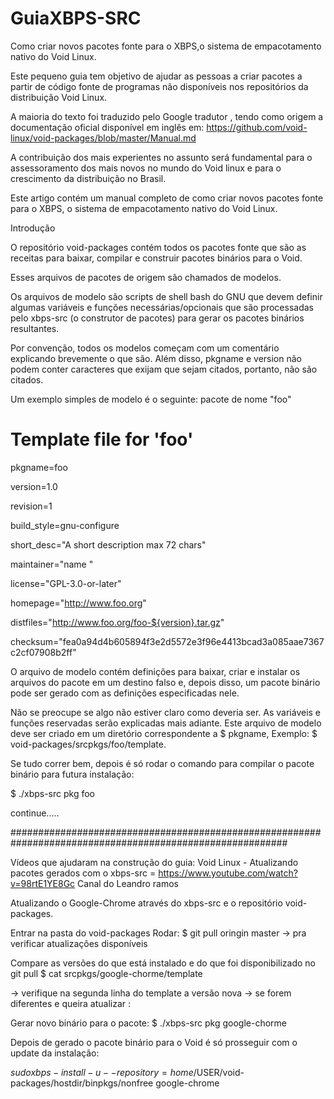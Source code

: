 # GuiaXBPS-SRC
Como criar novos pacotes fonte para o XBPS,o sistema de empacotamento nativo do Void Linux.


Este pequeno guia tem objetivo de ajudar as pessoas a criar pacotes a partir de código fonte de programas não disponíveis nos repositórios da distribuição Void Linux.

A maioria do texto foi traduzido pelo Google tradutor , tendo como origem a documentação oficial disponível em inglês em:
https://github.com/void-linux/void-packages/blob/master/Manual.md

A contribuição dos mais experientes no assunto será fundamental para o assessoramento dos mais novos no mundo do Void linux e para o crescimento da distribuição no Brasil.

Este artigo contém um manual completo de como criar novos pacotes fonte para o XBPS, o sistema de empacotamento nativo do Void Linux.

Introdução

O repositório void-packages contém todos os pacotes fonte que são as receitas para baixar, compilar e construir pacotes binários para o Void. 

Esses arquivos de pacotes de origem são chamados de modelos.

Os arquivos de modelo são scripts de shell bash do GNU que devem definir algumas variáveis e funções necessárias/opcionais que são processadas pelo xbps-src (o construtor de pacotes) para gerar os pacotes binários resultantes.

Por convenção, todos os modelos começam com um comentário explicando brevemente o que são. Além disso, pkgname e version não podem conter caracteres que exijam que sejam citados, portanto, não são citados.

Um exemplo simples de modelo é o seguinte: pacote de nome "foo"

# Template file for 'foo'

pkgname=foo

version=1.0

revision=1

build_style=gnu-configure

short_desc="A short description max 72 chars"

maintainer="name <email>"
 
license="GPL-3.0-or-later"

homepage="http://www.foo.org"

distfiles="http://www.foo.org/foo-${version}.tar.gz"

checksum="fea0a94d4b605894f3e2d5572e3f96e4413bcad3a085aae7367c2cf07908b2ff"



O arquivo de modelo contém definições para baixar, criar e instalar os arquivos do pacote em um destino falso e, depois disso, um pacote binário pode ser gerado com as definições especificadas nele.


Não se preocupe se algo não estiver claro como deveria ser. As variáveis e funções reservadas serão explicadas mais adiante. Este arquivo de modelo deve ser criado em um diretório correspondente a $ pkgname, Exemplo:
$ void-packages/srcpkgs/foo/template.

Se tudo correr bem, depois é só rodar  o comando para compilar o pacote binário para futura instalação:

$ ./xbps-src pkg foo

continue.....

##########################################################################################################

Vídeos que ajudaram na construção do guia:
Void Linux - Atualizando pacotes gerados com o xbps-src = https://www.youtube.com/watch?v=98rtE1YE8Gc
Canal do Leandro ramos

Atualizando o Google-Chrome através do xbps-src e o repositório void-packages.

Entrar na pasta do void-packages
Rodar:
 $ git pull oringin master 
  -> pra verificar atualizações disponíveis

Compare as versões do que está instalado e do que foi disponibilizado no git pull
$ cat srcpkgs/google-chorme/template

 -> verifique na segunda linha do template a versão nova
 -> se forem diferentes e queira atualizar :
 
Gerar novo binário para o pacote:
 $ ./xbps-src pkg google-chorme

Depois de gerado o pacote binário para o Void é só prosseguir com o update da instalação:

$sudo xbps-install -u --repository=home/$USER/void-packages/hostdir/binpkgs/nonfree google-chrome

